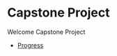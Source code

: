 # Capstone Project

Welcome Capstone Project
- [Progress](https://github.com/users/buryne/projects/5)
